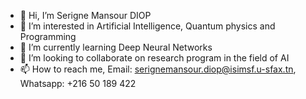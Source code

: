 - 👋 Hi, I’m Serigne Mansour DIOP
- 👀 I’m interested in Artificial Intelligence, Quantum physics and Programming
- 🌱 I’m currently learning Deep Neural Networks
- 💞️ I’m looking to collaborate on research program in the field of AI
- 📫 How to reach me, Email: serignemansour.diop@isimsf.u-sfax.tn,   Whatsapp: +216 50 189 422

<!---
Orbit-it/Orbit-it is a ✨ special ✨ repository because its `README.md` (this file) appears on your GitHub profile.
You can click the Preview link to take a look at your changes.
--->
